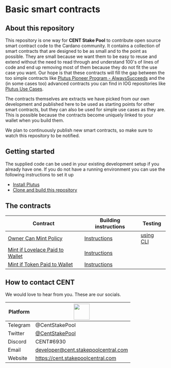 # Basic smart contracts

## About this repository
This repository is one way for **CENT Stake Pool** to contribute open source smart contract code to the Cardano community.
It contains a collection of smart contracts that are designed to be as small and to the point as possible. They are small because we want them to be easy to reuse and extend without the need to read through and understand 100's of lines of code and end up removing most of them because they do not fit the use case you want. Our hope is that these contracts will fill the gap between the too simple contracts like [Plutus Pioneer Program - AlwaysSucceeds](https://github.com/input-output-hk/plutus-pioneer-program/blob/main/code/week02/src/Week02/Gift.hs) and the (in some cases too) advanced contracts you can find in IOG repositories like [Plutus Use Cases](https://github.com/input-output-hk/plutus-use-cases).

The contracts themselves are extracts we have picked from our own development and published here to be used as starting points for other smart contracts, but they can also be used for simple use cases as they are. This is possible because the contracts become uniquely linked to your wallet when you build them.

We plan to continuously publish new smart contracts, so make sure to watch this repository to be notified.

## Getting started
The supplied code can be used in your existing development setup if you already have one.
If you do not have a running environment you can use the following instructions to set it up
- [Install Plutus](doc/installing-plutus.md)
- [Clone and build this repository](doc/building-the-basic-smart-contracts-repo.md)

## The contracts
| Contract | Building instructions | Testing |
| --- | --- | --- |
| [Owner Can Mint Policy](src/OwnerCanMintPolicy.hs) | [Instructions](doc/deploy-owner-can-mint-policy.md) | [using CLI](doc/testing-cli-owner-can-mint.md) | 
| [Mint if Lovelace Paid to Wallet](src/IfLovelacePaidMintingPolicy.hs) | [Instructions](doc/deploy-if-lovelace-paid.md) | |
| [Mint if Token Paid to Wallet](src/IfTokenPaidMintingPolicy.hs) | [Instructions](doc/deploy-if-token-paid.md) | |

## How to contact CENT 
We would love to hear from you. These are our socials.

| Platform | <img width=50 height=50 src="https://cent.stakepoolcentral.com/resources/SPC.png"> |
| --- | --- |
| Telegram | @CentStakePool |
| Twitter | [@CentStakePool](https://twitter.com/CentStakePool) |
| Discord | CENT#6930 |
| Email | developer@cent.stakepoolcentral.com |
| Website | https://cent.stakepoolcentral.com |




